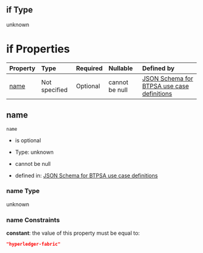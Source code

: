 ## if Type

unknown

# if Properties

| Property      | Type          | Required | Nullable       | Defined by                                                                                                                                                                                                        |
| :------------ | :------------ | :------- | :------------- | :---------------------------------------------------------------------------------------------------------------------------------------------------------------------------------------------------------------- |
| [name](#name) | Not specified | Optional | cannot be null | [JSON Schema for BTPSA use case definitions](btpsa-usecase-properties-services-items-allof-1-then-allof-45-if-properties-name.md "undefined#/properties/services/items/allOf/1/then/allOf/45/if/properties/name") |

## name



`name`

*   is optional

*   Type: unknown

*   cannot be null

*   defined in: [JSON Schema for BTPSA use case definitions](btpsa-usecase-properties-services-items-allof-1-then-allof-45-if-properties-name.md "undefined#/properties/services/items/allOf/1/then/allOf/45/if/properties/name")

### name Type

unknown

### name Constraints

**constant**: the value of this property must be equal to:

```json
"hyperledger-fabric"
```
